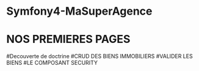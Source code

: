 # Symfony4-MaSuperAgence
# NOS PREMIERES PAGES
#Decouverte de doctrine
#CRUD DES BIENS IMMOBILIERS
#VALIDER LES BIENS
#LE COMPOSANT SECURITY

